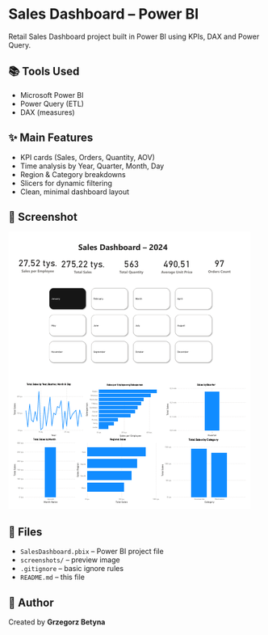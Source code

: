 # Sales Dashboard – Power BI

Retail Sales Dashboard project built in Power BI using KPIs, DAX and Power Query.

## 📚 Tools Used
- Microsoft Power BI  
- Power Query (ETL)  
- DAX (measures)  

## ✨ Main Features
- KPI cards (Sales, Orders, Quantity, AOV)  
- Time analysis by Year, Quarter, Month, Day  
- Region & Category breakdowns  
- Slicers for dynamic filtering  
- Clean, minimal dashboard layout  

## 📸 Screenshot

![Dashboard Preview](SalesDashboard_PowerBI/screenshots/dashboard_preview.png)


## 📁 Files
- `SalesDashboard.pbix` – Power BI project file  
- `screenshots/` – preview image  
- `.gitignore` – basic ignore rules  
- `README.md` – this file  

## 👤 Author
Created by **Grzegorz Betyna**
